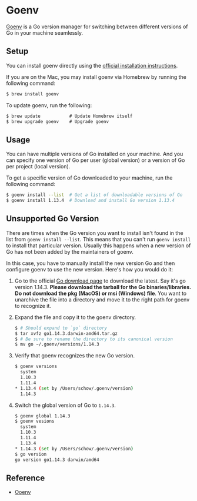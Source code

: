 # Goenv

[Goenv](https://github.com/syndbg/goenv) is a Go version manager for switching between different versions of Go in your machine seamlessly.

## Setup

You can install goenv directly using the [official installation instructions](https://github.com/syndbg/goenv/blob/master/INSTALL.md).

If you are on the Mac, you may install goenv via Homebrew by running the following command:

```bash
$ brew install goenv
```

To update goenv, run the following:

```javascript
$ brew update           # Update Homebrew itself
$ brew upgrade goenv    # Upgrade goenv
``` 

## Usage

You can have multiple versions of Go installed on your machine. And you can specify one version of Go per user (global version) or a version of Go per project (local version).

To get a specific version of Go downloaded to your machine, run the following command:

```bash
$ goenv install --list  # Get a list of downloadable versions of Go
$ goenv install 1.13.4  # Download and install Go version 1.13.4
```

## Unsupported Go Version

There are times when the Go version you want to install isn't found in the list from `goenv install --list`. This means that you can't run `goenv install` to install that particular version. Usually this happens when a new version of Go has not been added by the maintainers of goenv.

In this case, you have to manually install the new version Go and then configure goenv to use the new version. Here's how you would do it:

1. Go to the official [Go download page](https://golang.org/dl/) to download the latest. Say it's go version 1.14.3. **Please download the tarball for the Go binaries/libraries. Do not download the pkg (MacOS) or msi (Windows) file**. You want to unarchive the file into a directory and move it to the right path for goenv to recognize it.

1. Expand the file and copy it to the goenv directory.

   ```bash
   $ # Should expand to `go` directory
   $ tar xvfz go1.14.3.darwin-amd64.tar.gz
   $ # Be sure to rename the directory to its canonical version
   $ mv go ~/.goenv/versions/1.14.3
   ```
   
1. Verify that goenv recognizes the new Go version.

   ```bash
   $ goenv versions
     system
     1.10.3
     1.11.4
   * 1.13.4 (set by /Users/schow/.goenv/version)
     1.14.3
   ```    

1. Switch the global version of Go to `1.14.3`.

   ```bash
   $ goenv global 1.14.3
   $ goenv vesions
     system
     1.10.3
     1.11.4
     1.13.4
   * 1.14.3 (set by /Users/schow/.goenv/version)
   $ go version
   go version go1.14.3 darwin/amd64
   ```

## Reference

* [Ooenv](https://github.com/syndbg/goenv)
